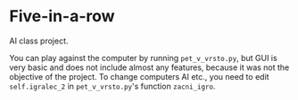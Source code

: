 # Five-in-a-row
AI class project.

You can play against the computer by running `pet_v_vrsto.py`, but GUI is very basic and does not include almost any features, because it was not the objective of the project. To change computers AI etc., you need to edit `self.igralec_2` in `pet_v_vrsto.py`'s function `zacni_igro`.
